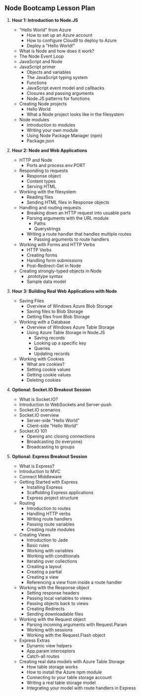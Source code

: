 ## Node Bootcamp Lesson Plan

1. __Hour 1: Introduction to Node.JS__
    * "Hello World" from Azure
        * How to set up an Azure account
        * How to configure Cloud9 to deploy to Azure
        * Deploy a "Hello World!"
    * What is Node and how does it work?
    * The Node Event Loop 
    * JavaScript and Node
    * JavaScript primer
        * Objects and variables
        * The JavaScript typing system
        * Functions
        * JavaScript event model and callbacks
        * Closures and passing arguments
        * Node.JS patterns for functions
    * Creating Node projects
        * Hello World
        * What a Node project looks like in the filesystem
    * Node modules
        * Introduction to modules
        * Writing your own module
        * Using Node Package Manager (npm)
        * Package.json
    
2. __Hour 2: Node and Web Applications__
    * HTTP and Node
        * Ports and process.env.PORT 
    * Responding to requests
        * Response object
        * Content types
        * Serving HTML
    * Working with the filesystem
        * Reading files
        * Sending HTML files in Response objects
    * Handling and routing requests
        * Breaking down an HTTP request into usuable parts
        * Parsing arguments with the URL module
            * Paths
            * Querystrings
        * Writing a route handler that handles multiple routes
            * Passing arguments to route handlers  
    * Working with Forms and HTTP Verbs
        * HTTP Verbs
        * Creating forms
        * Handling form submissions
        * Post-Redirect-Get in Node
    * Creating strongly-typed objects in Node
        * .prototype syntax
        * Sample data model

3. __Hour 3: Building Real Web Applications with Node__
    * Saving Files
        * Overview of Windows Azure Blob Storage 
        * Saving files to Blob Storage
        * Getting files from Blob Storage
    * Working with a Database
        * Overview of Windows Azure Table Storage
        * Using Azure Table Storage in Node.JS
            * Saving records
            * Looking up a specific key
            * Queries
            * Updating records
    * Working with Cookies
        * What are cookies?
        * Setting cookie values
        * Getting cookie values
        * Deleting cookies

4. __Optional: Socket.IO Breakout Session__
    * What is Socket.IO?
    * Introduction to WebSockets and Server-push
    * Socket.IO scenarios
    * Socket.IO overview
        * Server-side "Hello World"
        * Client-side "Hello World"
    * Socket.IO 101
        * Opening anc closing connections
        * Broadcasting (to everyone)
        * Broadcasting to groups

5. __Optional: Express Breakout Session__
    * What is Express?
    * Introduction to MVC
    * Connect Middleware
    * Getting Started with Express
        * Installing Express
        * Scaffolding Express applications
        * Express project structure
    * Routing
        * Introduction to routes
        * Handling HTTP verbs
        * Writing route handlers
        * Passing route variables
        * Creating route modules
    * Creating Views
        * Introduction to Jade
        * Basic rules
        * Working with variables
        * Working with conditionals
        * Iterating over collections
        * Creating a layout
        * Creating a partial
        * Creating a view
        * Referencing a view from inside a route handler
    * Working with the Response object
        * Setting response headers
        * Passing local variables to views
        * Passing objects back to views
        * Creating Redirects
        * Sending downloadable files
    * Working with the Request object
        * Parsing incoming arguments with Request.Param
        * Working with sessions
        * Working with the Request.Flash object
    * Express Extras
        * Dynamic view helpers
        * App.param interceptors
        * Catch-all routes
    * Creating real data models with Azure Table Storage
        * How table storage works
        * How to install the Azure npm module
        * Connecting to your table storage account
        * Writing a real table storage model
        * Integrating your model with route handlers in Express